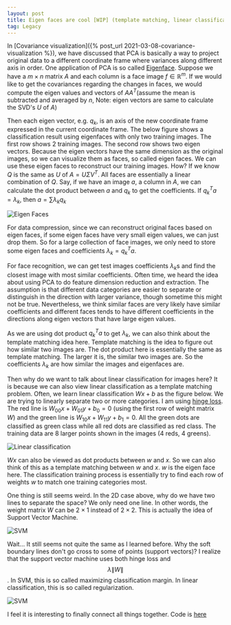 ```yaml
---
layout: post
title: Eigen faces are cool [WIP] (template matching, linear classificaton, etc)
tag: Legacy
---
```


In [Covariance visualization]({% post_url 2021-03-08-covariance-visualization
%}), we have discussed that PCA is basically a way to project original data to a
different coordinate frame where variances along different axis in order. One
application of PCA is so called
[Eigenface](https://en.wikipedia.org/wiki/Eigenface). Suppose we have a $m
\times n$ matrix $A$ and each column is a face image $f \in \mathbb{R}^m$. If we
would like to get the covariances regarding the changes in faces, we would
compute the eigen values and vectors of $AA^T$(assume the mean is subtracted
and averaged by $n$, Note: eigen vectors are same to calculate the SVD's $U$ of $A$)

Then each eigen vector, e.g. $q_k$, is an axis of the new coordinate frame
expressed in the current coordinate frame. The below figure shows a
classification result using eigenfaces with only two training images. The first
row shows 2 training images. The second row shows two eigen vectors. Because the
eigen vectors have the same dimension as the original images, so we can visualize
them as faces, so called eigen faces. We can use these eigen faces to
reconstruct our training images. How? If we know $Q$ is the same as $U$ of $A =
U\Sigma V^T$. All faces are essentially a linear combination of $Q$. Say, if we
have an image $a$, a column in $A$, we can calculate the dot product between $a$
and $q_k$ to get the coefficients. If $q_k^T a = \lambda_k$, then $a =
\sum{\lambda_k q_k}$

![Eigen Faces]({{site.baseurl}}/images/2021-03-19-eigen-faces/eigenfaces.png)

For data compression, since we can reconstruct original faces based on eigen
faces, if some eigen faces have very small eigen values, we can just drop
them. So for a large collection of face images, we only need to store some eigen
faces and coefficients $\lambda_k = q_k^T a$.

For face recognition, we can get test images coefficients $\lambda_k$s and find
the closest image with most similar coefficients. Often time, we heard the idea
about using PCA to do feature dimension reduction and extraction. The assumption
is that different data categories are easier to separate or distinguish in the
direction with larger variance, though sometime this might not be true.
Nevertheless, we think similar faces are very likely have similar coefficients
and different faces tends to have different coefficients in the directions along
eigen vectors that have large eigen values.

As we are using dot product $q_k^T a$ to get $\lambda_k$, we can also think
about the template matching idea here. Template matching is the idea to figure
out how similar two images are. The dot product here is essentially the same as
template matching. The larger it is, the similar two images are. So the
coefficients $\lambda_k$ are how similar the images and eigenfaces are.

Then why do we want to talk about linear classification for images here? It is because we
can also view linear classification as a template matching problem. Often, we
learn linear classification $Wx+b$ as the figure below. We are trying to linearly
separate two or more categories. I am using [hinge
loss](https://en.wikipedia.org/wiki/Hinge_loss). The red line is
$W_{00}x + W_{01}y + b_0 = 0$ (using the first row of weight matrix $W$)
and the green line is $W_{10}x + W_{11}y + b_1 = 0$. All the green dots are
classified as green class while all red dots are classified as red class. The
training data are 8 larger points shown in the images (4 reds, 4 greens).

![Linear classification]({{site.baseurl}}/images/2021-03-19-eigen-faces/linear-classification.png)

$Wx$ can also be viewed as dot products between $w$ and $x$. So we can also
think of this as a template matching between $w$ and $x$. $w$ is the eigen face
here. The classification training process is essentially try to find each row of
weights $w$ to match one training categories most.

One thing is still seems weird. In the 2D case above, why do we have two lines
to separate the space? We only need one line. In other words, the weight matrix
$W$ can be $2 \times 1$ instead of $2 \times 2$. This is actually the idea of
Support Vector Machine.

![SVM]({{site.baseurl}}/images/2021-03-19-eigen-faces/svm-1.png)

Wait... It still seems not quite the same as I learned before. Why the soft
boundary lines don't go cross to some of points (support vectors)? I realize
that the support vector machine uses both hinge loss and $$\lambda
\|W\|$$. In SVM, this is so called maximizing classification margin. In linear
classification, this is so called regularization.

![SVM]({{site.baseurl}}/images/2021-03-19-eigen-faces/svm-2.png)


I feel it is interesting to finally connect all things together.
Code is [here](https://github.com/xipengwang/RandomHacks/tree/main/eigenfaces)
